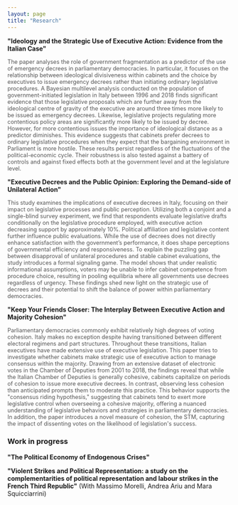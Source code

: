 ```yaml
---
layout: page
title: "Research"
---
```


**"Ideology and the Strategic Use of Executive Action: Evidence from the Italian Case"**
<p style="font-size: 0.9em; color: #555;">
The paper analyses the role of government fragmentation as a predictor of the use of emergency decrees in parliamentary democracies. In particular, it focuses on the relationship between ideological divisiveness within cabinets and the choice by executives to issue emergency decrees rather than initiating ordinary legislative procedures. A Bayesian multilevel analysis conducted on the population of government-initiated legislation in Italy between 1996 and 2018 finds significant evidence that those legislative proposals which are further away from the ideological centre of gravity of the executive are around three times more likely to be issued as emergency decrees. Likewise, legislative projects regulating more contentious policy areas are significantly more likely to be issued by decree. However, for more contentious issues the importance of ideological distance as a predictor diminishes. This evidence suggests that cabinets prefer decrees to ordinary legislative procedures when they expect that the bargaining environment in Parliament is more hostile. These results persist regardless of the fluctuations of the political-economic cycle. Their robustness is also tested against a battery of controls and against fixed effects both at the government level and at the legislature level.  
</p>

**"Executive Decrees and the Public Opinion: Exploring the Demand-side of Unilateral Action"**
<p style="font-size: 0.9em; color: #555;">
This study examines the implications of executive decrees in Italy, focusing on their impact on legislative processes and public perception. Utilizing both a conjoint
and a single-blind survey experiment, we find that respondents evaluate legislative drafts conditionally on the legislative procedure employed, with executive action decreasing support by approximately 10%. Political affiliation and legislative content further influence public evaluations. While the use of decrees does not directly enhance satisfaction with the government’s performance, it does shape perceptions of governmental efficiency and responsiveness. To explain the puzzling gap between disapproval of unilateral procedures and stable cabinet evaluations, the study introduces a formal signaling game. The model shows that under realistic informational assumptions, voters may be unable to infer cabinet competence from procedure choice, resulting in pooling equilibria where all governments use decrees regardless of urgency. These findings shed new light on the strategic use of decrees and their potential to shift the balance of power within parliamentary democracies.
</p>

**"Keep Your Friends Closer: The Interplay Between Executive Action and Majority Cohesion"**
<p style="font-size: 0.9em; color: #555;">
Parliamentary democracies commonly exhibit relatively high degrees of voting cohesion. Italy makes no exception despite having transitioned between different electoral regimens and part structures. Throughout these transitions, Italian executives have made extensive use of executive legislation. This paper tries to investigate whether cabinets make strategic use of executive action to manage consensus within the majority. Drawing from an extensive dataset of electronic votes in the Chamber of Deputies from 2001 to 2018, the findings reveal that while the Italian Chamber of Deputies is generally cohesive, cabinets capitalize on periods of cohesion to issue more executive decrees. In contrast, observing less cohesion than anticipated prompts them to moderate this practice. This behavior supports the "consensus riding hypothesis," suggesting that cabinets tend to exert more legislative control when overseeing a cohesive majority, offering a nuanced understanding of legislative behaviors and strategies in parliamentary democracies. In addition, the paper introduces a novel measure of cohesion, the STM, capturing the impact of dissenting votes on the likelihood of legislation's success.
</p>

### Work in progress

**"The Political Economy of Endogenous Crises"** 

**"Violent Strikes and Political Representation: a study on the complementarities of political representation and labour strikes in the French Third Republic"** (With Massimo Morelli, Andrea Ariu and Mara Squicciarrini)






